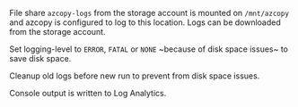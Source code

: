 File share `azcopy-logs` from the storage account is mounted on `/mnt/azcopy` and azcopy is configured to log to this location. Logs can be downloaded from the storage account.

Set logging-level to `ERROR`, `FATAL` or `NONE` ~because of disk space issues~ to save disk space.

Cleanup old logs before new run to prevent from disk space issues.

Console output is written to Log Analytics.